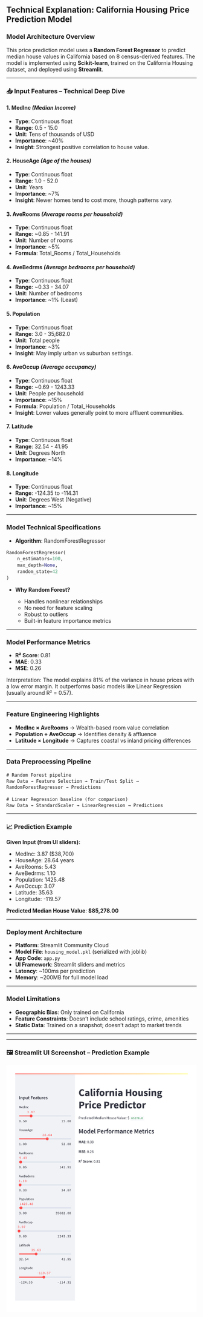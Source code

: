 ## Technical Explanation: California Housing Price Prediction Model

###  Model Architecture Overview

This price prediction model uses a **Random Forest Regressor** to predict median house values in California based on 8 census-derived features. The model is implemented using **Scikit-learn**, trained on the California Housing dataset, and deployed using **Streamlit**.

---

### 📥 Input Features – Technical Deep Dive

#### 1. **MedInc** *(Median Income)*

* **Type**: Continuous float
* **Range**: 0.5 - 15.0
* **Unit**: Tens of thousands of USD
* **Importance**: \~40%
* **Insight**: Strongest positive correlation to house value.

#### 2. **HouseAge** *(Age of the houses)*

* **Type**: Continuous float
* **Range**: 1.0 - 52.0
* **Unit**: Years
* **Importance**: \~7%
* **Insight**: Newer homes tend to cost more, though patterns vary.

#### 3. **AveRooms** *(Average rooms per household)*

* **Type**: Continuous float
* **Range**: \~0.85 - 141.91
* **Unit**: Number of rooms
* **Importance**: \~5%
* **Formula**: Total\_Rooms / Total\_Households

#### 4. **AveBedrms** *(Average bedrooms per household)*

* **Type**: Continuous float
* **Range**: \~0.33 - 34.07
* **Unit**: Number of bedrooms
* **Importance**: \~1% (Least)

#### 5. **Population**

* **Type**: Continuous float
* **Range**: 3.0 - 35,682.0
* **Unit**: Total people
* **Importance**: \~3%
* **Insight**: May imply urban vs suburban settings.

#### 6. **AveOccup** *(Average occupancy)*

* **Type**: Continuous float
* **Range**: \~0.69 - 1243.33
* **Unit**: People per household
* **Importance**: \~15%
* **Formula**: Population / Total\_Households
* **Insight**: Lower values generally point to more affluent communities.

#### 7. **Latitude**

* **Type**: Continuous float
* **Range**: 32.54 - 41.95
* **Unit**: Degrees North
* **Importance**: \~14%

#### 8. **Longitude**

* **Type**: Continuous float
* **Range**: -124.35 to -114.31
* **Unit**: Degrees West (Negative)
* **Importance**: \~15%

---

### Model Technical Specifications

* **Algorithm**: RandomForestRegressor

```python
RandomForestRegressor(
    n_estimators=100,
    max_depth=None,
    random_state=42
)
```

* **Why Random Forest?**

  * Handles nonlinear relationships
  * No need for feature scaling
  * Robust to outliers
  * Built-in feature importance metrics

---

### Model Performance Metrics

* **R² Score**: 0.81
* **MAE**: 0.33
* **MSE**: 0.26

Interpretation: The model explains 81% of the variance in house prices with a low error margin. It outperforms basic models like Linear Regression (usually around R² = 0.57).

---

###  Feature Engineering Highlights

* **MedInc × AveRooms** → Wealth-based room value correlation
* **Population ÷ AveOccup** → Identifies density & affluence
* **Latitude × Longitude** → Captures coastal vs inland pricing differences

---

### Data Preprocessing Pipeline

```text
# Random Forest pipeline
Raw Data → Feature Selection → Train/Test Split → RandomForestRegressor → Predictions

# Linear Regression baseline (for comparison)
Raw Data → StandardScaler → LinearRegression → Predictions
```

---

### 📈 Prediction Example

**Given Input (from UI sliders):**

* MedInc: 3.87 (\$38,700)
* HouseAge: 28.64 years
* AveRooms: 5.43
* AveBedrms: 1.10
* Population: 1425.48
* AveOccup: 3.07
* Latitude: 35.63
* Longitude: -119.57

**Predicted Median House Value**: **\$85,278.00**

---

###  Deployment Architecture

* **Platform**: Streamlit Community Cloud
* **Model File**: `housing_model.pkl` (serialized with joblib)
* **App Code**: `app.py`
* **UI Framework**: Streamlit sliders and metrics
* **Latency**: \~100ms per prediction
* **Memory**: \~200MB for full model load

---

###  Model Limitations

* **Geographic Bias**: Only trained on California
* **Feature Constraints**: Doesn’t include school ratings, crime, amenities
* **Static Data**: Trained on a snapshot; doesn’t adapt to market trends

---
---

### 🖼️ Streamlit UI Screenshot – Prediction Example

![California Housing Price Prediction Streamlit UI](./housing_price_predictor_page_1.png)


